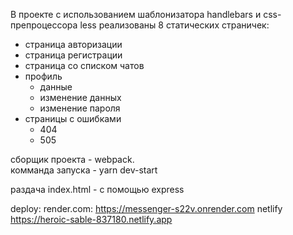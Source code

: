 В проекте с использованием шаблонизатора handlebars и css-препроцессора less
реализованы 8 статических страничек:

- страница авторизации
- страница регистрации
- страница со списком чатов
- профиль
  - данные
  - изменение данных
  - изменение пароля
- страницы с ошибками
  - 404
  - 505

сборщик проекта - webpack.  
комманда запуска - yarn dev-start

раздача index.html - с помощью express

deploy:
render.com: https://messenger-s22v.onrender.com
netlify https://heroic-sable-837180.netlify.app
